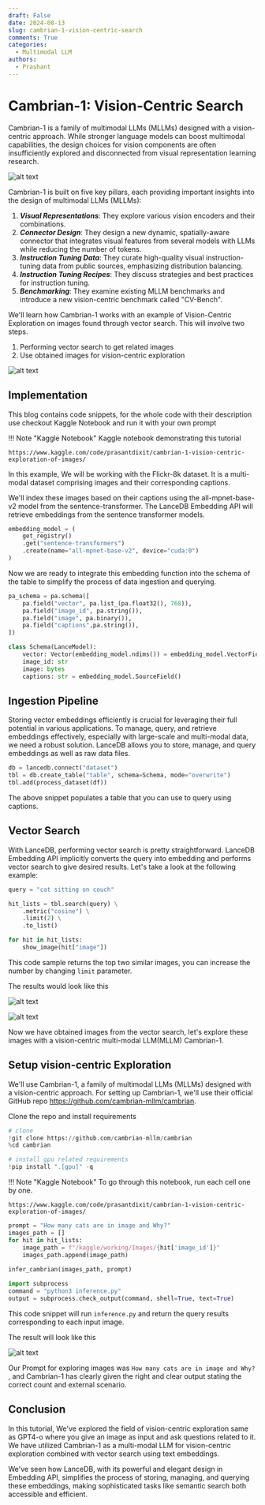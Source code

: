 ```yaml
---
draft: False
date: 2024-08-13
slug: cambrian-1-vision-centric-search
comments: True
categories:
  - Multimodal LLM
authors:
  - Prashant
---
```


# Cambrian-1: Vision-Centric Search

Cambrian-1 is a family of multimodal LLMs (MLLMs) designed with a vision-centric approach. While stronger language models can boost multimodal capabilities, the design choices for vision components are often insufficiently explored and disconnected from visual representation learning research.

![alt text](img/cambrian/cambrian-result-1.png)

Cambrian-1 is built on five key pillars, each providing important insights into the design of multimodal LLMs (MLLMs):

1. ***Visual Representations***: They explore various vision encoders and their combinations.
2. ***Connector Design***: They design a new dynamic, spatially-aware connector that integrates visual features from several models with LLMs while reducing the number of tokens.
3. ***Instruction Tuning Data***: They curate high-quality visual instruction-tuning data from public sources, emphasizing distribution balancing.
4. ***Instruction Tuning Recipes***: They discuss strategies and best practices for instruction tuning.
5. ***Benchmarking***: They examine existing MLLM benchmarks and introduce a new vision-centric benchmark called "CV-Bench".

We'll learn how Cambrian-1 works with an example of Vision-Centric Exploration on images found through vector search. This will involve two steps.
1. Performing vector search to get related images
2. Use obtained images for vision-centric exploration

<!-- more -->

![alt text](./img/cambrian/cambrian-result-1.png)


## Implementation
This blog contains code snippets, for the whole code with their description use checkout Kaggle Notebook and run it with your own prompt

!!! Note "Kaggle Notebook"
    Kaggle notebook demonstrating this tutorial

    https://www.kaggle.com/code/prasantdixit/cambrian-1-vision-centric-exploration-of-images/ 

In this example, We will be working with the Flickr-8k dataset. It is a multi-modal dataset comprising images and their corresponding captions.

We'll index these images based on their captions using the all-mpnet-base-v2 model from the sentence-transformer. The LanceDB Embedding API will retrieve embeddings from the sentence transformer models. 

```python
embedding_model = (
    get_registry()
    .get("sentence-transformers")
    .create(name="all-mpnet-base-v2", device="cuda:0")
)
```

Now we are ready to integrate this embedding function into the schema of the table to simplify the process of data ingestion and querying.

```python
pa_schema = pa.schema([
    pa.field("vector", pa.list_(pa.float32(), 768)),
    pa.field("image_id", pa.string()),
    pa.field("image", pa.binary()),
    pa.field("captions",pa.string()),
])

class Schema(LanceModel):
    vector: Vector(embedding_model.ndims()) = embedding_model.VectorField()
    image_id: str
    image: bytes
    captions: str = embedding_model.SourceField()
```

## Ingestion Pipeline
Storing vector embeddings efficiently is crucial for leveraging their full potential in various applications. To manage, query, and retrieve embeddings effectively, especially with large-scale and multi-modal data, we need a robust solution.
LanceDB allows you to store, manage, and query embeddings as well as raw data files.

```python
db = lancedb.connect("dataset")
tbl = db.create_table("table", schema=Schema, mode="overwrite")
tbl.add(process_dataset(df))
```

The above snippet populates a table that you can use to query using captions.

## Vector Search
With LanceDB, performing vector search is pretty straightforward. LanceDB Embedding API implicitly converts the query into embedding and performs vector search to give desired results. Let's take a look at the following example:

```python
query = "cat sitting on couch"

hit_lists = tbl.search(query) \
    .metric("cosine") \
    .limit(2) \
    .to_list()

for hit in hit_lists:
    show_image(hit["image"])
```

This code sample returns the top two similar images, you can increase the number by changing `limit` parameter. 

The results would look like this

![alt text](./img/cambrian/cambrian-result-2.png)

![alt text](./img/cambrian/cambrian-result-3.png)

Now we have obtained images from the vector search, let's explore these images with a vision-centric multi-modal LLM(MLLM) Cambrian-1.

## Setup vision-centric Exploration
We'll use Cambrian-1, a family of multimodal LLMs (MLLMs) designed with a vision-centric approach. For setting up Cambrian-1, we'll use their official GitHub repo https://github.com/cambrian-mllm/cambrian. 


Clone the repo and install requirements 
```python
# clone 
!git clone https://github.com/cambrian-mllm/cambrian
%cd cambrian

# install gpu related requirements
!pip install ".[gpu]" -q
```

!!! Note "Kaggle Notebook"
    To go through this notebook, run each cell one by one.

    https://www.kaggle.com/code/prasantdixit/cambrian-1-vision-centric-exploration-of-images/ 

```python
prompt = "How many cats are in image and Why?"
images_path = []
for hit in hit_lists:
    image_path = f"/kaggle/working/Images/{hit['image_id']}"
    images_path.append(image_path)
    
infer_cambrian(images_path, prompt)

import subprocess
command = "python3 inference.py"
output = subprocess.check_output(command, shell=True, text=True)
```

This code snippet will run `inference.py` and return the query results corresponding to each input image.

The result will look like this

![alt text](./img/cambrian/cambrian-result-4.png)

Our Prompt for exploring images was `How many cats are in image and Why?` , and Cambrian-1 has clearly given the right and clear output stating the correct count and external scenario.

## Conclusion
In this tutorial, We've explored the field of vision-centric exploration same as GPT4-o where you give an image as input and ask questions related to it. We have utilized Cambrian-1 as a multi-modal LLM for vision-centric exploration combined with vector search using text embeddings.

We've seen how LanceDB, with its powerful and elegant design in Embedding API, simplifies the process of storing, managing, and querying these embeddings, making sophisticated tasks like semantic search both accessible and efficient.